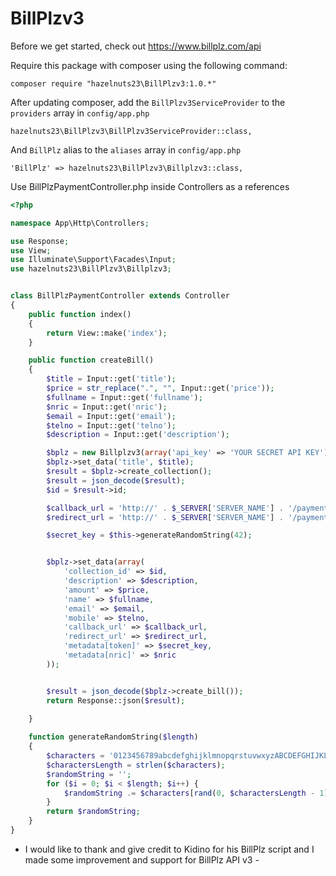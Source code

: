 # BillPlzv3

Before we get started, check out https://www.billplz.com/api

Require this package with composer using the following command:

    composer require "hazelnuts23\BillPlzv3:1.0.*"

After updating composer, add the `BillPlzv3ServiceProvider` to the `providers` array in `config/app.php`

    hazelnuts23\BillPlzv3\BillPlzv3ServiceProvider::class,

And `BillPlz` alias to the `aliases` array in `config/app.php`

    'BillPlz' => hazelnuts23\BillPlzv3\Billplzv3::class,
  
Use BillPlzPaymentController.php inside Controllers as a references

``` php
<?php

namespace App\Http\Controllers;

use Response;
use View;
use Illuminate\Support\Facades\Input;
use hazelnuts23\BillPlzv3\Billplzv3;


class BillPlzPaymentController extends Controller
{
    public function index()
    {
        return View::make('index');
    }

    public function createBill()
    {
        $title = Input::get('title');
        $price = str_replace(".", "", Input::get('price'));
        $fullname = Input::get('fullname');
        $nric = Input::get('nric');
        $email = Input::get('email');
        $telno = Input::get('telno');
        $description = Input::get('description');

        $bplz = new Billplzv3(array('api_key' => 'YOUR SECRET API KEY'));
        $bplz->set_data('title', $title);
        $result = $bplz->create_collection();
        $result = json_decode($result);
        $id = $result->id;

        $callback_url = 'http://' . $_SERVER['SERVER_NAME'] . '/payment/processing';
        $redirect_url = 'http://' . $_SERVER['SERVER_NAME'] . '/payment/complete/';

        $secret_key = $this->generateRandomString(42);


        $bplz->set_data(array(
            'collection_id' => $id,
            'description' => $description,
            'amount' => $price,
            'name' => $fullname,
            'email' => $email,
            'mobile' => $telno,
            'callback_url' => $callback_url,
            'redirect_url' => $redirect_url,
            'metadata[token]' => $secret_key,
            'metadata[nric]' => $nric
        ));


        $result = json_decode($bplz->create_bill());
        return Response::json($result);
        
    }

    function generateRandomString($length)
    {
        $characters = '0123456789abcdefghijklmnopqrstuvwxyzABCDEFGHIJKLMNOPQRSTUVWXYZ';
        $charactersLength = strlen($characters);
        $randomString = '';
        for ($i = 0; $i < $length; $i++) {
            $randomString .= $characters[rand(0, $charactersLength - 1)];
        }
        return $randomString;
    }
}

```


- I would like to thank and give credit to Kidino for his BillPlz script and I made some improvement and support for BillPlz API v3 -
